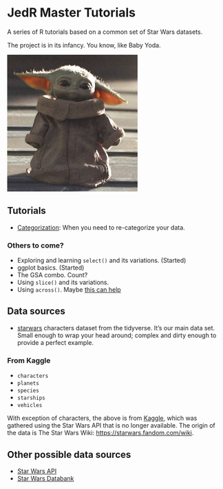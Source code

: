 JedR Master Tutorials
================

A series of R tutorials based on a common set of Star Wars datasets.

The project is in its infancy. You know, like Baby Yoda.

![Grogu](images/baby_yoda.jpeg)

## Tutorials

-   [Categorization](https://utdata.shinyapps.io/jedr-categorization/):
    When you need to re-categorize your data.

### Others to come?

-   Exploring and learning `select()` and its variations. (Started)
-   ggplot basics. (Started)
-   The GSA combo. Count?
-   Using `slice()` and its variations.
-   Using `across()`. Maybe [this can
    help](https://github.com/utdata/r-across-examples)

## Data sources

-   [starwars](https://dplyr.tidyverse.org/reference/starwars.html)
    characters dataset from the tidyverse. It’s our main data set. Small
    enough to wrap your head around; complex and dirty enough to provide
    a perfect example.

### From Kaggle

-   `characters`
-   `planets`
-   `species`
-   `starships`
-   `vehicles`

With exception of characters, the above is from
[Kaggle](https://www.kaggle.com/jsphyg/star-wars), which was gathered
using the Star Wars API that is no longer available. The origin of the
data is The Star Wars Wiki: <https://starwars.fandom.com/wiki>.

## Other possible data sources

-   [Star Wars API](https://pipedream.com/apps/swapi)
-   [Star Wars Databank](https://www.starwars.com/databank)
